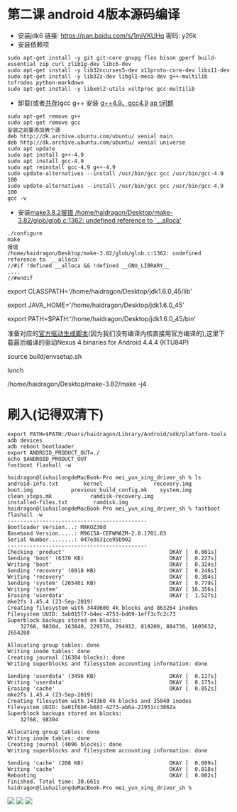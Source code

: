 # 第二课 android 4版本源码编译

* 安装jdk6 链接: https://pan.baidu.com/s/1miVKUHq 密码: y26k
* 安装依赖项
```
sudo apt-get install -y git git-core gnupg flex bison gperf build-essential zip curl zlib1g-dev libc6-dev 
sudo apt-get install -y lib32ncurses5-dev x11proto-core-dev libx11-dev 
sudo apt-get install -y lib32z-dev libgl1-mesa-dev g++-multilib tofrodos python-markdown 
sudo apt-get install -y libxml2-utils xsltproc gcc-multilib 
```
* 卸载(或者[共存](https://blog.csdn.net/xrinosvip/article/details/81177873))gcc g++ 安装 [g++4.9、gcc4.9](https://blog.csdn.net/yizhang_ml/article/details/86750405)  [ap  t问题](https://blog.csdn.net/maliao1123/article/details/52881856)
```
sudo apt-get remove g++
sudo apt-get remove gcc
安装之前要添加俩个源
deb http://dk.archive.ubuntu.com/ubuntu/ xenial main
deb http://dk.archive.ubuntu.com/ubuntu/ xenial universe
sudo apt update
sudo apt install g++-4.9
sudo apt install gcc-4.9
sudo apt reinstall gcc-4.9 g++-4.9
sudo update-alternatives --install /usr/bin/gcc gcc /usr/bin/gcc-4.9 100
sudo update-alternatives --install /usr/bin/gcc gcc /usr/bin/gcc-4.9 100
gcc -v
```
*  安装[make3.8.2](http://ftp.gnu.org/gnu/make/)[报错
/home/haidragon/Desktop/make-3.82/glob/glob.c:1362: undefined reference to `__alloca'](https://blog.csdn.net/Niklaus_Lee/article/details/84991444)

```
./configure
make  
报错
/home/haidragon/Desktop/make-3.82/glob/glob.c:1362: undefined reference to `__alloca'
//#if !defined __alloca && !defined __GNU_LIBRARY__
....
//#endif
```

export CLASSPATH='/home/haidragon/Desktop/jdk1.6.0_45/lib'

export JAVA_HOME='/home/haidragon/Desktop/jdk1.6.0_45'

export PATH=$PATH:'/home/haidragon/Desktop/jdk1.6.0_45/bin'

准备对应的[官方驱动生成脚本](https://developers.google.com/android/drivers#mako)(因为我们没有编译内核直接用官方编译的),这里下载最后编译的驱动Nexus 4 binaries for Android 4.4.4 (KTU84P)

source build/envsetup.sh

lunch

/home/haidragon/Desktop/make-3.82/make -j4

# 刷入(记得双清下)
```
export PATH=$PATH:/Users/haidragon/Library/Android/sdk/platform-tools
adb devices
adb reboot bootloader
export ANDROID_PRODUCT_OUT=./
echo $ANDROID_PRODUCT_OUT
fastboot flashall -w
```
```
haidragon@liuhailongdeMacBook-Pro mei_yun_xing_driver_sh % ls
android-info.txt        kernel                recovery.img
boot.img            previous_build_config.mk    system.img
clean_steps.mk            ramdisk-recovery.img
installed-files.txt        ramdisk.img
haidragon@liuhailongdeMacBook-Pro mei_yun_xing_driver_sh % fastboot flashall -w         
--------------------------------------------
Bootloader Version...: MAKOZ30d
Baseband Version.....: M9615A-CEFWMAZM-2.0.1701.03
Serial Number........: 047e3631ce95b902
--------------------------------------------
Checking 'product'                                 OKAY [  0.001s]
Sending 'boot' (6370 KB)                           OKAY [  0.227s]
Writing 'boot'                                     OKAY [  0.324s]
Sending 'recovery' (6918 KB)                       OKAY [  0.246s]
Writing 'recovery'                                 OKAY [  0.384s]
Sending 'system' (265401 KB)                       OKAY [  9.779s]
Writing 'system'                                   OKAY [ 16.356s]
Erasing 'userdata'                                 OKAY [  1.527s]
mke2fs 1.45.4 (23-Sep-2019)
Creating filesystem with 3449600 4k blocks and 863264 inodes
Filesystem UUID: 3ab015f7-b4ec-4753-bd69-1eff3c7c2c73
Superblock backups stored on blocks: 
    32768, 98304, 163840, 229376, 294912, 819200, 884736, 1605632, 2654208

Allocating group tables: done                            
Writing inode tables: done                            
Creating journal (16384 blocks): done
Writing superblocks and filesystem accounting information: done   

Sending 'userdata' (3496 KB)                       OKAY [  0.117s]
Writing 'userdata'                                 OKAY [  0.175s]
Erasing 'cache'                                    OKAY [  0.052s]
mke2fs 1.45.4 (23-Sep-2019)
Creating filesystem with 143360 4k blocks and 35840 inodes
Filesystem UUID: ba01f6b8-b683-4273-ab6a-21951cc3862a
Superblock backups stored on blocks: 
    32768, 98304

Allocating group tables: done                            
Writing inode tables: done                            
Creating journal (4096 blocks): done
Writing superblocks and filesystem accounting information: done

Sending 'cache' (208 KB)                           OKAY [  0.009s]
Writing 'cache'                                    OKAY [  0.018s]
Rebooting                                          OKAY [  0.002s]
Finished. Total time: 30.661s
haidragon@liuhailongdeMacBook-Pro mei_yun_xing_driver_sh % 
```
![](2.png)
![](3.png)
![](4.png)
